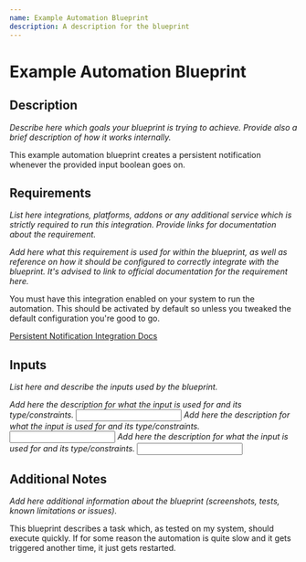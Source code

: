 ```yaml
---
name: Example Automation Blueprint
description: A description for the blueprint
---
```


# Example Automation Blueprint

## Description

_Describe here which goals your blueprint is trying to achieve. Provide also a brief description of how it works internally._

This example automation blueprint creates a persistent notification whenever the provided input boolean goes on.

## Requirements

_List here integrations, platforms, addons or any additional service which is strictly required to run this integration. Provide links for documentation about the requirement._

<Requirement
 name='Persistent Notification Integration'
 required>

_Add here what this requirement is used for within the blueprint, as well as reference on how it should be configured to correctly integrate with the blueprint. It's advised to link to official documentation for the requirement here._

You must have this integration enabled on your system to run the automation. This should be activated by default so unless you tweaked the default configuration you're good to go.

[Persistent Notification Integration Docs](https://www.home-assistant.io/integrations/persistent_notification/)
</Requirement>

## Inputs

_List here and describe the inputs used by the blueprint._

_Add here the description for what the input is used for and its type/constraints._
<Input
 name='Example Input Boolean'
 description='The boolean input which will activate the automation. This input is required.'
 selector='boolean'
 required
 />
_Add here the description for what the input is used for and its type/constraints._
<Input
 name='Example Text'
 description='The text which will be displayed as message in the persistent notification. This input is optional.'
 selector='text'
 />
_Add here the description for what the input is used for and its type/constraints._
<Input
 name='Example Input Device'
 description='A device input which demonstrates how to document an input with a specific requirement. As a bare example, this input is required only if using the MQTT Integration.'
 selector='device'
 required='MQTT Integration'
 />

## Additional Notes

_Add here additional information about the blueprint (screenshots, tests, known limitations or issues)._

This blueprint describes a task which, as tested on my system, should execute quickly. If for some reason the automation is quite slow and it gets triggered another time, it just gets restarted.
